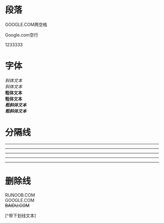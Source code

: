# 段落
GOOGLE.COM两空格  
 
Google.com空行  

1233333


# 字体
*斜体文本*  
_斜体文本_  
**粗体文本**  
__粗体文本__  
***粗斜体文本***  
___粗斜体文本___  

# 分隔线
***
* * *
*****
- - -
--------
# 删除线
RUNOOB.COM  
GOOGLE.COM  
~~BAIDU.COM~~  

[^带下划线文本]  


